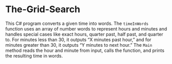 # The-Grid-Search
This C# program converts a given time into words. The `timeInWords` function uses an array of number words to represent hours and minutes and handles special cases like exact hours, quarter past, half past, and quarter to. For minutes less than 30, it outputs “X minutes past hour,” and for minutes greater than 30, it outputs “Y minutes to next hour.” The `Main` method reads the hour and minute from input, calls the function, and prints the resulting time in words.
